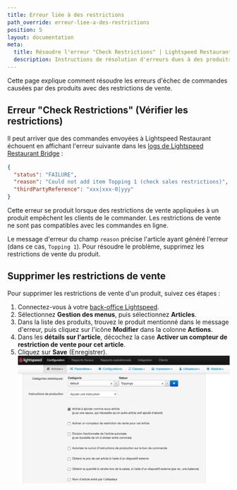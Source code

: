 ```yaml
---
title: Erreur liée à des restrictions
path_override: erreur-liee-a-des-restrictions
position: 5
layout: documentation
meta:
  title: Résoudre l'erreur "Check Restrictions" | Lightspeed Restaurant | HubRise
  description: Instructions de résolution d'erreurs dues à des produits avec restrictions de vente.
---
```


Cette page explique comment résoudre les erreurs d'échec de commandes causées par des produits avec des restrictions de vente.

## Erreur "Check Restrictions" (Vérifier les restrictions)

Il peut arriver que des commandes envoyées à Lightspeed Restaurant échouent en affichant l'erreur suivante dans les [logs de Lightspeed Restaurant Bridge](/apps/lightspeed-restaurant/user-interface#operation) :

```json
{
  "status": "FAILURE",
  "reason": "Could not add item Topping 1 (check sales restrictions)",
  "thirdPartyReference": "xxx|xxx-0|yyy"
}
```

Cette erreur se produit lorsque des restrictions de vente appliquées à un produit empêchent les clients de le commander. Les restrictions de vente ne sont pas compatibles avec les commandes en ligne.

Le message d'erreur du champ `reason` précise l'article ayant généré l'erreur (dans ce cas, `Topping 1`). Pour résoudre le problème, supprimez les restrictions de vente du produit.

## Supprimer les restrictions de vente

Pour supprimer les restrictions de vente d'un produit, suivez ces étapes :

1. Connectez-vous à votre [back-office Lightspeed](https://console.ikentoo.com).
1. Sélectionnez **Gestion des menus**, puis sélectionnez **Articles**.
1. Dans la liste des produits, trouvez le produit mentionné dans le message d'erreur, puis cliquez sur l'icône **Modifier** dans la colonne **Actions**.
1. Dans les **détails sur l'article**, décochez la case **Activer un compteur de restriction de vente pour cet article**.
1. Cliquez sur **Save** (Enregistrer). ![Désactiver les restrictions de vente sur un article](./images/023-2x-lightspeed-sales-restrictions.png)
